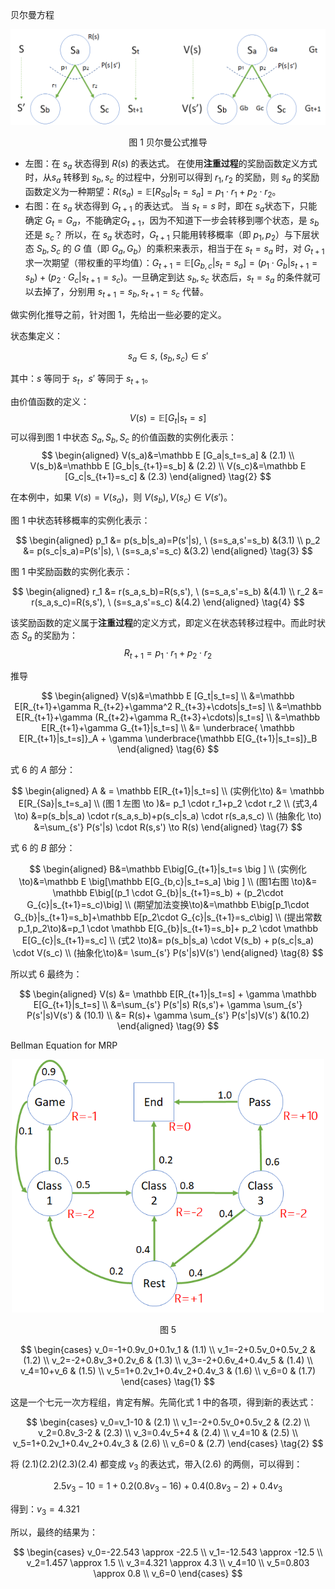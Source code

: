 
贝尔曼方程

<center>
<img src="./img/Bellman.png">

图 1 贝尔曼公式推导
</center>

- 左图：在 $s_a$ 状态得到 $R(s)$ 的表达式。
  在使用**注重过程**的奖励函数定义方式时，从$s_a$ 转移到 $s_b,s_c$ 的过程中，分别可以得到 $r_1,r_2$ 的奖励，则 $s_a$ 的奖励函数定义为一种期望：$R(s_a)=\mathbb E[R_{Sa}|s_t=s_a] = p_1 \cdot r_1+p_2 \cdot r_2$。
- 右图：在 $s_a$ 状态得到 $G_{t+1}$ 的表达式。
  当 $s_t=s$ 时，即在 $s_a$状态下，只能确定 $G_{t}=G_a$，不能确定$G_{t+1}$，因为不知道下一步会转移到哪个状态，是 $s_b$ 还是 $s_c$？
  所以，在 $s_a$ 状态时，$G_{t+1}$ 只能用转移概率（即 $p_1,p_2$）与下层状态 $S_b,S_c$ 的 $G$ 值（即 $G_a,G_b$）的乘积来表示，相当于在 $s_t=s_a$ 时，对 $G_{t+1}$ 求一次期望（带权重的平均值）：$G_{t+1}=\mathbb E[G_{b,c}|s_t=s_a]=(p_1 \cdot G_b|s_{t+1}=s_b)+(p_2 \cdot G_c|s_{t+1}=s_c)$。一旦确定到达 $s_b,s_c$ 状态后，$s_t=s_a$ 的条件就可以去掉了，分别用 $s_{t+1}=s_b,s_{t+1}=s_c$ 代替。


做实例化推导之前，针对图 1，先给出一些必要的定义。

状态集定义：

$$
s_a \in s, \ (s_b,s_c) \in s'
$$

其中：$s$ 等同于 $s_t$，$s'$ 等同于 $s_{t+1}$。

由价值函数的定义：
$$
V(s)=\mathbb E [G_t|s_t=s] \tag{1}
$$
可以得到图 1 中状态 $S_a, S_b, S_c$ 的价值函数的实例化表示：
$$
\begin{aligned}
V(s_a)&=\mathbb E [G_a|s_t=s_a]  & (2.1)
\\
V(s_b)&=\mathbb E [G_b|s_{t+1}=s_b]  & (2.2)
\\
V(s_c)&=\mathbb E [G_c|s_{t+1}=s_c]  & (2.3)
\end{aligned}
\tag{2}
$$

在本例中，如果 $V(s)=V(s_a)$，则 $V(s_b),V(s_c) \in V(s')$。

图 1 中状态转移概率的实例化表示：

$$
\begin{aligned}
p_1 &= p(s_b|s_a)=P(s'|s), \ (s=s_a,s'=s_b) &(3.1)
\\
p_2 &= p(s_c|s_a)=P(s'|s), \ (s=s_a,s'=s_c) &(3.2)
\end{aligned}
\tag{3}
$$

图 1 中奖励函数的实例化表示：

$$
\begin{aligned}
r_1 &= r(s_a,s_b)=R(s,s'), \ (s=s_a,s'=s_b) &(4.1)
\\
r_2 &= r(s_a,s_c)=R(s,s'), \ (s=s_a,s'=s_c) &(4.2)
\end{aligned}
\tag{4}
$$

该奖励函数的定义属于**注重过程**的定义方式，即定义在状态转移过程中。而此时状态 $S_a$ 的奖励为：
$$
R_{t+1}=p_1 \cdot r_1+p_2 \cdot r_2 \tag{5}
$$


推导

$$
\begin{aligned}
V(s)&=\mathbb E [G_t|s_t=s]
\\
&=\mathbb E[R_{t+1}+\gamma R_{t+2}+\gamma^2 R_{t+3}+\cdots|s_t=s]
\\
&=\mathbb E[R_{t+1}+\gamma (R_{t+2}+\gamma R_{t+3}+\cdots)|s_t=s]
\\
&=\mathbb E[R_{t+1}+\gamma G_{t+1}|s_t=s]
\\
&= \underbrace{ \mathbb E[R_{t+1}|s_t=s]}_A + \gamma \underbrace{\mathbb E[G_{t+1}|s_t=s]}_B
\end{aligned}
\tag{6}
$$

式 6 的 $A$ 部分：

$$
\begin{aligned}
A & = \mathbb E[R_{t+1}|s_t=s]
\\
(实例化\to) &= \mathbb E[R_{Sa}|s_t=s_a]
\\
(图 1 左图 \to )&= p_1 \cdot  r_1+p_2 \cdot r_2 
\\
(式3,4 \to) &=p(s_b|s_a) \cdot r(s_a,s_b)+p(s_c|s_a) \cdot r(s_a,s_c)
\\
(抽象化 \to) &=\sum_{s'} P(s'|s) \cdot R(s,s') \to R(s)
\end{aligned}
\tag{7}
$$

式 6 的 $B$ 部分：

$$
\begin{aligned}
B&=\mathbb E\big[G_{t+1}|s_t=s \big ] 
\\
(实例化 \to)&=\mathbb E \big[\mathbb E[G_{b,c}|s_t=s_a] \big ] 
\\
(图1右图 \to)&= \mathbb E\big[(p_1 \cdot G_{b}|s_{t+1}=s_b) + (p_2\cdot G_{c}|s_{t+1}=s_c)\big]
\\
(期望加法变换\to)&=\mathbb E\big[p_1\cdot G_{b}|s_{t+1}=s_b]+\mathbb E[p_2\cdot G_{c}|s_{t+1}=s_c\big]
\\
(提出常数p_1,p_2\to)&=p_1 \cdot \mathbb E[G_{b}|s_{t+1}=s_b]+ p_2 \cdot \mathbb E[G_{c}|s_{t+1}=s_c]
\\
(式2 \to)&= p(s_b|s_a) \cdot V(s_b) + p(s_c|s_a) \cdot V(s_c)
\\
(抽象化\to)&= \sum_{s'} P(s'|s)V(s')
\end{aligned}
\tag{8}
$$

所以式 6 最终为：

$$
\begin{aligned}
V(s) &= \mathbb E[R_{t+1}|s_t=s] + \gamma \mathbb E[G_{t+1}|s_t=s]
\\
&=\sum_{s'} P(s'|s) R(s,s')+ \gamma \sum_{s'} P(s'|s)V(s') & (10.1)
\\
&= R(s)+ \gamma \sum_{s'} P(s'|s)V(s') &(10.2)
\end{aligned}
\tag{9}
$$



Bellman Equation for MRP

<center>
<img src="./img/student-2.png" width="500">

图 5
</center>

$$
\begin{cases}
v_0=-1+0.9v_0+0.1v_1 & (1.1)
\\
v_1=-2+0.5v_0+0.5v_2 & (1.2)
\\
v_2=-2+0.8v_3+0.2v_6 & (1.3)
\\
v_3=-2+0.6v_4+0.4v_5 & (1.4)
\\
v_4=10+v_6 & (1.5)
\\
v_5=1+0.2v_1+0.4v_2+0.4v_3 & (1.6)
\\
v_6=0 & (1.7)
\end{cases}
\tag{1}
$$

这是一个七元一次方程组，肯定有解。先简化式 1 中的各项，得到新的表达式：

$$
\begin{cases}
v_0=v_1-10 & (2.1)
\\
v_1=-2+0.5v_0+0.5v_2 & (2.2)
\\
v_2=0.8v_3-2 & (2.3)
\\
v_3=0.4v_5+4 & (2.4)
\\
v_4=10 & (2.5)
\\
v_5=1+0.2v_1+0.4v_2+0.4v_3 & (2.6)
\\
v_6=0 & (2.7)
\end{cases}
\tag{2}
$$

将 $(2.1)(2.2)(2.3)(2.4)$ 都变成 $v_3$ 的表达式，带入$(2.6)$ 的两侧，可以得到：

$$
2.5v_3-10=1+0.2(0.8v_3-16)+0.4(0.8v_3-2)+0.4v_3
$$

得到：$v_3=4.321$

所以，最终的结果为：

$$
\begin{cases}
v_0=-22.543 \approx -22.5
\\
v_1=-12.543 \approx -12.5
\\
v_2=1.457 \approx 1.5
\\
v_3=4.321 \approx 4.3
\\
v_4=10
\\
v_5=0.803 \approx 0.8
\\
v_6=0
\end{cases}
$$

